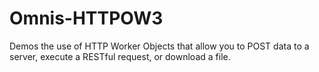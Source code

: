 # Omnis-HTTPOW3
Demos the use of HTTP Worker Objects that allow you to POST data to a server, execute a RESTful request, or download a file.
